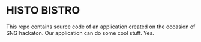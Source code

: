 # HISTO BISTRO #

This repo contains source code of an application created on the occasion of SNG hackaton. Our application can do some cool stuff. Yes.